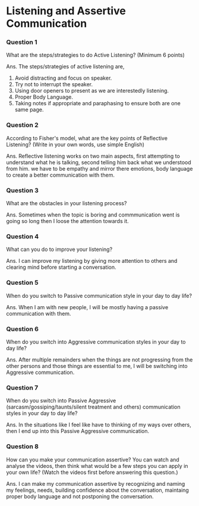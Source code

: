 # Listening and Assertive Communication

### Question 1
What are the steps/strategies to do Active Listening? (Minimum 6 points)

Ans. The steps/strategies of active listening are,
  1. Avoid distracting and focus on speaker.
  2. Try not to interrupt the speaker.
  3. Using door openers to present as we are interestedly listening.
  4. Proper Body Language.
  5. Taking notes if appropriate and paraphasing to ensure both are one same page.

### Question 2
According to Fisher's model, what are the key points of Reflective Listening? (Write in your own words, use simple English)

Ans. Reflective listening works on two main aspects, first attempting to understand what he is talking, second telling him back what we understood from him. we have to be empathy and mirror there emotions, body language to create a better communication with them. 

### Question 3
What are the obstacles in your listening process?

Ans. Sometimes when the topic is boring and commmunication went is going so long then I loose the attention towards it.

### Question 4
What can you do to improve your listening?

Ans. I can improve my listening by giving more attention to others and clearing mind before starting a conversation.

### Question 5
When do you switch to Passive communication style in your day to day life?

Ans. When I am with new people, I will be mostly having a passive communication with them. 

### Question 6
When do you switch into Aggressive communication styles in your day to day life?

Ans. After multiple remainders when the things are not progressing from the other persons and those things are essential to me, I will be switching into Aggressive communication.

### Question 7
When do you switch into Passive Aggressive (sarcasm/gossiping/taunts/silent treatment and others) communication styles in your day to day life?

Ans. In the situations like I feel like have to thinking of my ways over others, then I end up into this Passive Aggressive communication.
 
### Question 8
How can you make your communication assertive? You can watch and analyse the videos, then think what would be a few steps you can apply in your own life? (Watch the videos first before answering this question.)

Ans. I can make my communication assertive by recognizing and naming my feelings, needs, building confidence about the conversation, maintaing proper body language and not postponing the conversation.
